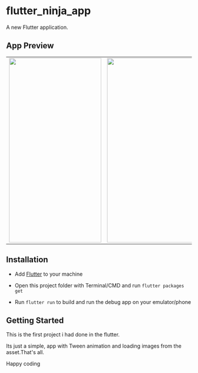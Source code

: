 # flutter_ninja_app

A new Flutter application.

## App Preview
<table>
<tr>
<td><img src="https://user-images.githubusercontent.com/37578839/185836857-aa79cd29-8e80-4f69-a044-af46bd4b5409.png" data-canonical-src="https://gyazo.com/eb5c5741b6a9a16c692170a41a49c858.png" width="250" height="500" /></td>
<td><img src="https://user-images.githubusercontent.com/37578839/185836861-49351909-aaea-419e-b044-17a9d0e0e833.png" data-canonical-src="https://gyazo.com/eb5c5741b6a9a16c692170a41a49c858.png" width="250" height="500" /></td>
<td><img src="https://user-images.githubusercontent.com/37578839/185836865-451128b1-a80b-4e14-bfbe-14787c4af4a7.png" data-canonical-src="https://gyazo.com/eb5c5741b6a9a16c692170a41a49c858.png" width="250" height="500" /></td>
</tr>
</table>

## Installation

- Add [Flutter](https://flutter.dev/docs/get-started/install) to your machine

- Open this project folder with Terminal/CMD and run `flutter packages get`

- Run `flutter run` to build and run the debug app on your emulator/phone

## Getting Started

This is the first project i had done in the flutter.

Its just a simple, app with Tween animation and loading images from the asset.That's all.

Happy coding

